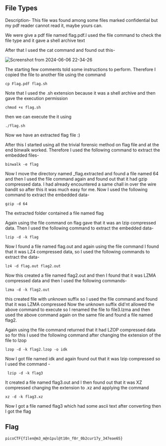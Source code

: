 ## File Types

Description- This file was found among some files marked confidential but my pdf reader cannot read it, maybe yours can.

We were give a pdf file named flag.pdf.I used the file command to check the file type and it gave a shell archive text

After that I used the cat command and found out this-

![Screenshot from 2024-06-06 22-34-26](https://github.com/Wizzy2323/CSOC-2024/assets/159465554/9e3ce278-ee4a-4f74-af63-5f0e2936a258)

The starting few comments told some instructions to perform. Therefore I copied the file to another file using the command 
```
cp Flag.pdf flag.sh
```

Note that I used the .sh extension because it was a shell archive and then gave the execution permission
```
chmod +x flag.sh
```
then we can execute the it using 
```
./flag.sh
```
Now we have an extracted flag file :)

After this I started using all the trivial forensic method on flag file and at the end binwalk worked. Therefore I used the following command to extract the embedded files-
```
binwalk -e flag
```
Now I move the directory named _flag.extracted and found a file named 64 and then I used the file command again and found out that it had gzip compressed data. I had already encountered a same chall in over the wire bandit so after this it was much easy for me. Now I used the following command to extract the embedded data-
```
gzip -d 64
```
The extracted folder contained a file named flag

Again using the file command on flag gave that it was an lzip compressed data. Then I used the following command to extract the embedded data-
```
lzip -d -k flag
```
Now I found a file named flag.out and again using the file command I found that it was LZ4 compressed data, so I used the following commands to extract the data-
```
lz4 -d flag.out flag2.out
```
Now this created a file named flag2.out and then I found that it was LZMA compressed data and then I used the following commands-
```
lzma -d -k flag2.out
```
this created file with unknown suffix so I used the file command and found that it was LZMA compressed Now the unknown suffix did'nt allowed the above command to execute so I renamed the file to file3.lzma and then used the above command again on the same file and found a file named flag2.

Again using the file command returned that it had LZOP compressed data so for this I used the following command after changing the extension of the file to lzop
```
lzop -d -k flag2.lzop -o idk
```
Now I got file named idk and again found out that it was lzip compressed so I used the command -
```
 lzip -d -k flag3
```
It created a file named flag3.out and I then found out that it was XZ compressed changing the extension to .xz and applying the command 
```
xz -d -k flag3.xz
```
Now I got a file named flag3 which had some ascii text after converting then I got the flag

## Flag
```
picoCTF{f1len@m3_m@n1pul@t10n_f0r_0b2cur17y_347eae65}
```

